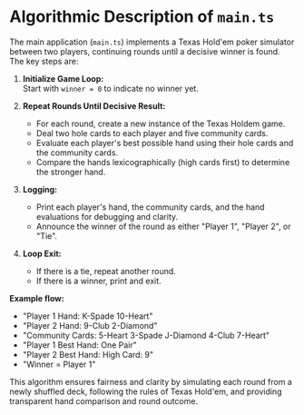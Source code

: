 <!-- docs\App.md -->

# **Algorithmic Description of `main.ts`**

The main application (`main.ts`) implements a Texas Hold'em poker simulator between two players, continuing rounds until a decisive winner is found. The key steps are:

1. **Initialize Game Loop:**  
   Start with `winner = 0` to indicate no winner yet.

2. **Repeat Rounds Until Decisive Result:**  
   - For each round, create a new instance of the Texas Holdem game.
   - Deal two hole cards to each player and five community cards.
   - Evaluate each player's best possible hand using their hole cards and the community cards.
   - Compare the hands lexicographically (high cards first) to determine the stronger hand.

3. **Logging:**  
   - Print each player's hand, the community cards, and the hand evaluations for debugging and clarity.
   - Announce the winner of the round as either "Player 1", "Player 2", or "Tie".

4. **Loop Exit:**  
   - If there is a tie, repeat another round.
   - If there is a winner, print and exit.

**Example flow:**
- "Player 1 Hand: K-Spade 10-Heart"
- "Player 2 Hand: 9-Club 2-Diamond"
- "Community Cards: 5-Heart 3-Spade J-Diamond 4-Club 7-Heart"
- "Player 1 Best Hand: One Pair"
- "Player 2 Best Hand: High Card: 9"
- "Winner = Player 1"

This algorithm ensures fairness and clarity by simulating each round from a newly shuffled deck, following the rules of Texas Hold'em, and providing transparent hand comparison and round outcome.
